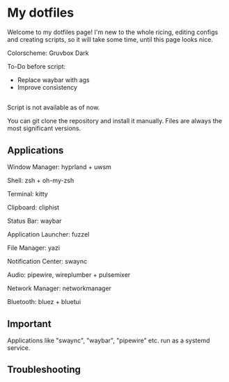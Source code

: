 # My dotfiles
Welcome to my dotfiles page! I'm new to the whole ricing, editing configs and creating scripts, so it will take some time, until this page looks nice.

Colorscheme: Gruvbox Dark

To-Do before script:
- Replace waybar with ags
- Improve consistency

## 
Script is not available as of now.

You can git clone the repository and install it manually. 
Files are always the most significant versions.

## Applications
Window Manager: hyprland + uwsm

Shell: zsh + oh-my-zsh

Terminal: kitty

Clipboard: cliphist

Status Bar: waybar

Application Launcher: fuzzel

File Manager: yazi

Notification Center: swaync

Audio: pipewire, wireplumber + pulsemixer

Network Manager: networkmanager

Bluetooth: bluez + bluetui

## Important
Applications like "swaync", "waybar", "pipewire" etc. run as a systemd service.

## Troubleshooting
